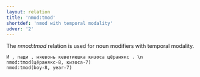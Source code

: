 ```yaml
---
layout: relation
title: 'nmod:tmod'
shortdef: 'nmod with temporal modality'
udver: '2'
---
```


The _nmod:tmod_ relation is used for noun modifiers with temporal modality.

~~~ sdparse
И , пади , няевонь кеветиешка кизоса цёранякс . \n
nmod:tmod(цёранякс-8, кизоса-7)
nmod:tmod(boy-8, year-7)

~~~

<!-- Interlanguage links updated Po 11. listopadu 2024, 20:11:06 CET -->
